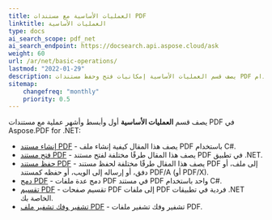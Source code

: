 ```yaml
---
title: العمليات الأساسية مع مستندات PDF
linktitle: العمليات الأساسية
type: docs
ai_search_scope: pdf_net
ai_search_endpoint: https://docsearch.api.aspose.cloud/ask
weight: 60
url: /ar/net/basic-operations/
lastmod: "2022-01-29"
description: يصف قسم العمليات الأساسية إمكانيات فتح وحفظ مستندات PDF باستخدام Aspose.PDF for .NET.
sitemap:
    changefreq: "monthly"
    priority: 0.5
---
```

يصف قسم **العمليات الأساسية** أول وأبسط وأشهر عملية مع مستندات PDF في Aspose.PDF for .NET:

- [إنشاء مستند PDF](/pdf/ar/net/create-document/) - يصف هذا المقال كيفية إنشاء ملف PDF باستخدام C#.
- [فتح مستند PDF](/pdf/ar/net/open-pdf-document/) - يصف هذا المقال طرقًا مختلفة لفتح مستند PDF في تطبيق .NET.
- [حفظ مستند PDF](/pdf/ar/net/save-pdf-document/) - يصف هذا المقال طرقًا مختلفة لحفظ مستند PDF إلى ملف، أو دفق، أو إرساله إلى الويب، أو حفظه كمستند PDF/A (أو PDF/X).
- [دمج PDF](/pdf/ar/net/merge-pdf-documents/) - دمج عدة ملفات PDF في مستند PDF واحد باستخدام C#.
- [تقسيم PDF](/pdf/ar/net/split-document/) - تقسيم صفحات PDF إلى ملفات PDF فردية في تطبيقات .NET الخاصة بك.
- [تشفير وفك تشفير ملف PDF](/pdf/ar/net/set-privileges-encrypt-and-decrypt-pdf-file/) - تشفير وفك تشفير ملفات PDF.